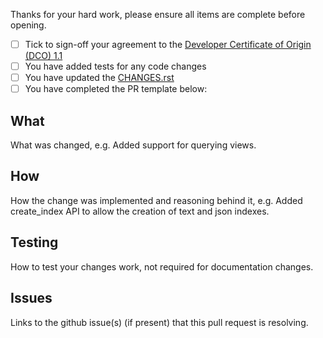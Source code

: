 Thanks for your hard work, please ensure all items are complete before opening.

- [ ] Tick to sign-off your agreement to the [Developer Certificate of Origin (DCO) 1.1](https://github.com/cloudant/python-cloudant/blob/master/DCO1.1.txt)
- [ ] You have added tests for any code changes
- [ ] You have updated the [CHANGES.rst](https://github.com/cloudant/python-cloudant/blob/master/CHANGES.rst) 
- [ ] You have completed the PR template below:

## What

What was changed, e.g. Added support for querying views.

## How

How the change was implemented and reasoning behind it, e.g. Added create_index API to allow
the creation of text and json indexes.

## Testing

How to test your changes work, not required for documentation changes.

## Issues

Links to the github issue(s) (if present) that this pull request is resolving.
